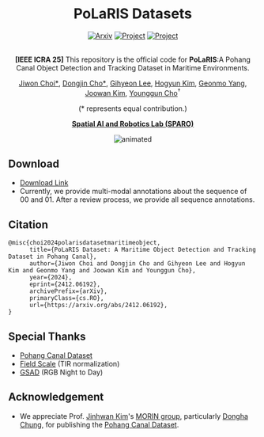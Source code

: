 <div align="center">
  <h1>PoLaRIS Datasets</h1>
  <a href="https://arxiv.org/abs/2412.06192"><img src="https://img.shields.io/badge/arXiv-2412.06192-b31b1b.svg?style=flat-square" alt="Arxiv" /></a>
  <a href="https://sites.google.com/view/polaris-dataset"><img src="https://github.com/sparolab/Joint_ID/blob/main/fig/badges/badge-website.svg" alt="Project" /></a>
  <a href="https://www.dropbox.com/scl/fo/zjhnywm0bpnqg3gd1glah/AKz15CfomaCEESbk2_AsUK4?rlkey=r431hxt3j1a30giiqpnb9r2ei&e=1&st=vzr7gvy8&dl=0"><img src="https://img.shields.io/badge/Download-Link-limegreen" alt="Project" /></a>
  <br />
  <br />
  
**[IEEE ICRA 25]** This repository is the official code for **PoLaRIS**:A Pohang Canal Object Detection and Tracking Dataset in Maritime Environments.

  <a href="https://scholar.google.com/citations?user=wL8VdUMAAAAJ&hl=ko" target="_blank">Jiwon Choi*</a><sup></sup>,
  <a href="https://scholar.google.com/citations?user=dE64iRYAAAAJ&hl=ko" target="_blank">Dongjin Cho*</a><sup></sup>,
  <a href="https://scholar.google.com/citations?user=iKsImcYAAAAJ&hl=ko" target="_blank">Gihyeon Lee</a><sup></sup>,
  <a href="https://scholar.google.com/citations?user=t5UEbooAAAAJ&hl=ko" target="_blank">Hogyun Kim</a><sup></sup>,
  <a href="https://scholar.google.com/citations?user=kiBTkqMAAAAJ&hl=ko" target="_blank">Geonmo Yang</a><sup></sup>,
  <a href="https://scholar.google.com/citations?user=87nuF54AAAAJ&hl=ko" target="_blank">Joowan Kim</a><sup></sup>,
  <a href="https://scholar.google.com/citations?user=W5MOKWIAAAAJ&hl=ko" target="_blank">Younggun Cho</a><sup>†</sup>

(* represents equal contribution.)

**[Spatial AI and Robotics Lab (SPARO)](https://sites.google.com/view/sparo/%ED%99%88?authuser=0&pli=1)**

  <p align="center">
    <img src="polaris.gif" alt="animated" />
  </p>
  
</div>

## Download
* [Download Link](https://docs.google.com/forms/d/e/1FAIpQLSeXqji_9KVj6SEk3lYVewzi_krMeQNNen2r2E9ZCAwKhPfNwQ/viewform)
* Currently, we provide multi-modal annotations about the sequence of 00 and 01. After a review process, we provide all sequence annotations. 

## Citation
```
@misc{choi2024polarisdatasetmaritimeobject,
      title={PoLaRIS Dataset: A Maritime Object Detection and Tracking Dataset in Pohang Canal}, 
      author={Jiwon Choi and Dongjin Cho and Gihyeon Lee and Hogyun Kim and Geonmo Yang and Joowan Kim and Younggun Cho},
      year={2024},
      eprint={2412.06192},
      archivePrefix={arXiv},
      primaryClass={cs.RO},
      url={https://arxiv.org/abs/2412.06192}, 
}
```

## Special Thanks
* [Pohang Canal Dataset](https://github.com/dhchung/pohang_canal_dataset)
* [Field Scale](https://github.com/HyeonJaeGil/fieldscale) (TIR normalization)
* [GSAD](https://github.com/jinnh/GSAD) (RGB Night to Day)

## Acknowledgement
* We appreciate Prof. [Jinhwan Kim](http://morin.kaist.ac.kr/members.html)'s [MORIN group](http://morin.kaist.ac.kr/home.html), particularly [Dongha Chung](https://scholar.google.com/citations?user=bqcPhkUAAAAJ&hl=ko&oi=ao), for publishing the [Pohang Canal Dataset](https://sites.google.com/view/pohang-canal-dataset/home?authuser=0).

